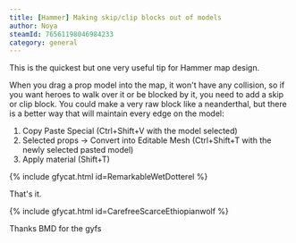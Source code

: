 ```yaml
---
title: [Hammer] Making skip/clip blocks out of models
author: Noya
steamId: 76561198046984233
category: general
---
```


This is the quickest but one very useful tip for Hammer map design. 

When you drag a prop model into the map, it won't have any collision, so if you want heroes to walk over it or be blocked by it, you need to add a skip or clip block. You could make a very raw block like a neanderthal, but there is a better way that will maintain every edge on the model:

1. Copy Paste Special (Ctrl+Shift+V with the model selected)
2. Selected props -> Convert into Editable Mesh (Ctrl+Shift+T with the newly selected pasted model)
3. Apply material (Shift+T)

{% include gfycat.html id=RemarkableWetDotterel %}

That's it.

{% include gfycat.html id=CarefreeScarceEthiopianwolf %}

Thanks BMD for the gyfs